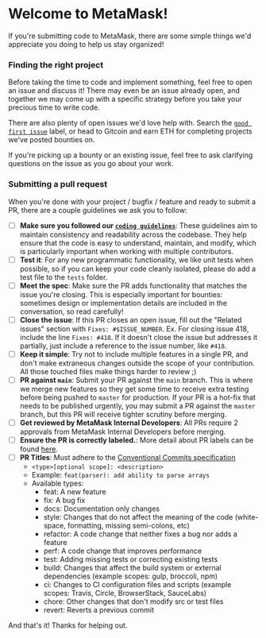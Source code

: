 # Welcome to MetaMask!

If you're submitting code to MetaMask, there are some simple things we'd appreciate you doing to help us stay organized!

### Finding the right project

Before taking the time to code and implement something, feel free to open an issue and discuss it! There may even be an issue already open, and together we may come up with a specific strategy before you take your precious time to write code.

There are also plenty of open issues we'd love help with. Search the [`good first issue`](https://github.com/MetaMask/metamask-extension/contribute) label, or head to Gitcoin and earn ETH for completing projects we've posted bounties on.

If you're picking up a bounty or an existing issue, feel free to ask clarifying questions on the issue as you go about your work.

### Submitting a pull request

When you're done with your project / bugfix / feature and ready to submit a PR, there are a couple guidelines we ask you to follow:

- [ ] **Make sure you followed our [`coding guidelines`](https://github.com/MetaMask/metamask-extension/blob/main/.github/guidelines/CODING_GUIDELINES.md)**: These guidelines aim to maintain consistency and readability across the codebase. They help ensure that the code is easy to understand, maintain, and modify, which is particularly important when working with multiple contributors.
- [ ] **Test it**: For any new programmatic functionality, we like unit tests when possible, so if you can keep your code cleanly isolated, please do add a test file to the `tests` folder.
- [ ] **Meet the spec**: Make sure the PR adds functionality that matches the issue you're closing. This is especially important for bounties: sometimes design or implementation details are included in the conversation, so read carefully!
- [ ] **Close the issue**: If this PR closes an open issue, fill out the "Related issues" section with `Fixes: #$ISSUE_NUMBER`. Ex. For closing issue 418, include the line `Fixes: #418`. If it doesn't close the issue but addresses it partially, just include a reference to the issue number, like `#418`.
- [ ] **Keep it simple**: Try not to include multiple features in a single PR, and don't make extraneous changes outside the scope of your contribution. All those touched files make things harder to review ;)
- [ ] **PR against `main`**: Submit your PR against the `main` branch. This is where we merge new features so they get some time to receive extra testing before being pushed to `master` for production. If your PR is a hot-fix that needs to be published urgently, you may submit a PR against the `master` branch, but this PR will receive tighter scrutiny before merging.
- [ ] **Get reviewed by MetaMask Internal Developers**: All PRs require 2 approvals from MetaMask Internal Developers before merging.
- [ ] **Ensure the PR is correctly labeled.**: More detail about PR labels can be found [here](https://github.com/MetaMask/metamask-extension/blob/main/.github/guidelines/LABELING_GUIDELINES.md).
- [ ] **PR Titles**: Must adhere to the [Conventional Commits specification](https://www.conventionalcommits.org)
  - `<type>[optional scope]: <description>`
  - Example: `feat(parser): add ability to parse arrays`
  - Available types:
    - feat: A new feature
    - fix: A bug fix
    - docs: Documentation only changes
    - style: Changes that do not affect the meaning of the code (white-space, formatting, missing semi-colons, etc)
    - refactor: A code change that neither fixes a bug nor adds a feature
    - perf: A code change that improves performance
    - test: Adding missing tests or correcting existing tests
    - build: Changes that affect the build system or external dependencies (example scopes: gulp, broccoli, npm)
    - ci: Changes to CI configuration files and scripts (example scopes: Travis, Circle, BrowserStack, SauceLabs)
    - chore: Other changes that don't modify src or test files
    - revert: Reverts a previous commit

And that's it! Thanks for helping out.
